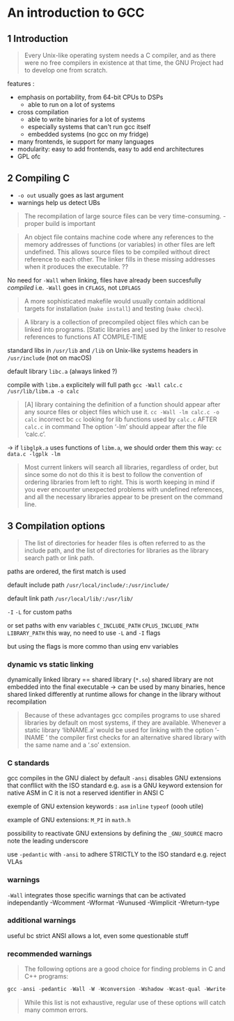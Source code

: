 # An introduction to GCC

## 1 Introduction

> Every Unix-like operating system needs a C compiler, and as there were no free compilers in existence at that time, the GNU Project had to develop one from scratch.

features :

- emphasis on portability, from 64-bit CPUs to DSPs
    - able to run on a lot of systems
- cross compilation
    - able to write binaries for a lot of systems
    - especially systems that can't run gcc itself
    - embedded systems (no gcc on my fridge)
- many frontends, ie support for many languages
- modularity: easy to add frontends, easy to add end architectures
- GPL ofc

## 2 Compiling C

- `-o out` usually goes as last argument
- warnings help us detect UBs

> The recompilation of large source files can be very time-consuming.
    - proper build is important

> An object file contains machine code where any references to the memory addresses of functions (or variables) in other files are left undefined. This allows source files to be compiled without direct reference to each other. The linker fills in these missing addresses when it produces the executable.
??

No need for `-Wall` when linking, files have already been succesfully _compiled_
i.e. `-Wall` goes in `CFLAGS`, not `LDFLAGS`

> A more sophisticated makefile would usually contain additional targets for installation (`make
install`) and testing (`make check`).

> A library is a collection of precompiled object files which can be linked into programs.
> [Static libraries are] used by the linker to resolve references to functions AT COMPILE-TIME 

standard libs in `/usr/lib` and `/lib` on Unix-like systems
headers in `/usr/include` 
(not on macOS)

default library `libc.a` (always linked ?)

compile with `libm.a` explicitely will full path
`gcc -Wall calc.c /usr/lib/libm.a -o calc`

> [A] library containing the definition of a function should appear after any source files or object files which use it.
`cc -Wall -lm calc.c -o calc` incorrect bc `cc` looking for lib functions used
by `calc.c` AFTER `calc.c` in command
> The option ‘-lm’ should appear after the file ‘calc.c’.

-> if `libglpk.a` uses functions of `libm.a`, we should order them this way:
`cc data.c -lgplk -lm`

> Most current linkers will search all libraries, regardless of order, but since some do not do this it is best to follow the convention of ordering libraries from left to right.
> This is worth keeping in mind if you ever encounter unexpected problems with undefined references, and all the necessary libraries appear to be present on the command line.

## 3 Compilation options

> The list of directories for header files is often referred to as the include path, and the list of directories for libraries as the library search path or link path.

paths are ordered, the first match is used

default include path
`/usr/local/include/:/usr/include/`

default link path
`/usr/local/lib/:/usr/lib/`

`-I` `-L` for custom paths

or set paths with env variables
`C_INCLUDE_PATH`
`CPLUS_INCLUDE_PATH`
`LIBRARY_PATH`
this way, no need to use `-L` and `-I` flags

but using the flags is more commo than using env variables

### dynamic vs static linking

dynamically linked library == shared library (`*.so`)
shared library are not embedded into the final executable
-> can be used by many binaries, hence shared
linked differently at runtime
allows for change in the library without recompilation

> Because of these advantages gcc compiles programs to use shared libraries by
> default on most systems, if they are available. Whenever a static library
> ‘libNAME.a’ would be used for linking with the option ‘-lNAME ’ the compiler
> first checks for an alternative shared library with the same name and a ‘.so’
> extension.

### C standards

gcc compiles in the GNU dialect by default
`-ansi` disables GNU extensions  that confllict with the ISO standard
e.g. `asm` is a GNU keyword extension for native ASM in C
it is not a reserved identifier in ANSI C

exemple of GNU extension keywords : 
`asm`
`inline`
`typeof` (oooh utile)

example of GNU extensions:
`M_PI` in `math.h`

possibility to reactivate GNU extensions by defining the `_GNU_SOURCE` macro
note the leading underscore

use `-pedantic` with `-ansi` to adhere STRICTLY to the ISO standard
e.g. reject VLAs

### warnings

`-Wall` integrates those specific warnings that can be activated independantly
-Wcomment
-Wformat
-Wunused
-Wimplicit
-Wreturn-type

### additional warnings

useful bc strict ANSI allows a lot, even some questionable stuff

### recommended warnings

> The following options are a good choice for finding problems in C and C++ programs:
```c
gcc -ansi -pedantic -Wall -W -Wconversion -Wshadow -Wcast-qual -Wwrite-strings
```
> While this list is not exhaustive, regular use of these options will catch many common
> errors.
